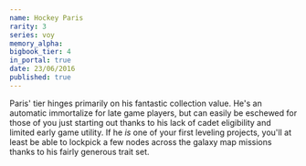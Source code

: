 ```yaml
---
name: Hockey Paris
rarity: 3
series: voy
memory_alpha:
bigbook_tier: 4
in_portal: true
date: 23/06/2016
published: true
---
```


Paris' tier hinges primarily on his fantastic collection value. He's an automatic immortalize for late game players, but can easily be eschewed for those of you just starting out thanks to his lack of cadet eligibility and limited early game utility. If he *is* one of your first leveling projects, you'll at least be able to lockpick a few nodes across the galaxy map missions thanks to his fairly generous trait set.
